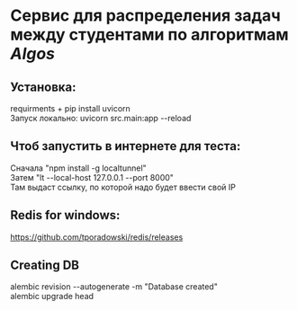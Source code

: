 # Сервис для распределения задач между студентами по алгоритмам *Algos*

## Установка:
requirments + pip install uvicorn <br />
Запуск локально: uvicorn src.main:app --reload

## Чтоб запустить в интернете для теста:
Сначала "npm install -g localtunnel" <br />
Затем "lt --local-host 127.0.0.1 --port 8000" <br />
Там выдаст ссылку, по которой надо будет ввести свой IP

## Redis for windows:
https://github.com/tporadowski/redis/releases

## Creating DB
alembic revision --autogenerate -m "Database created" <br />
alembic upgrade head
